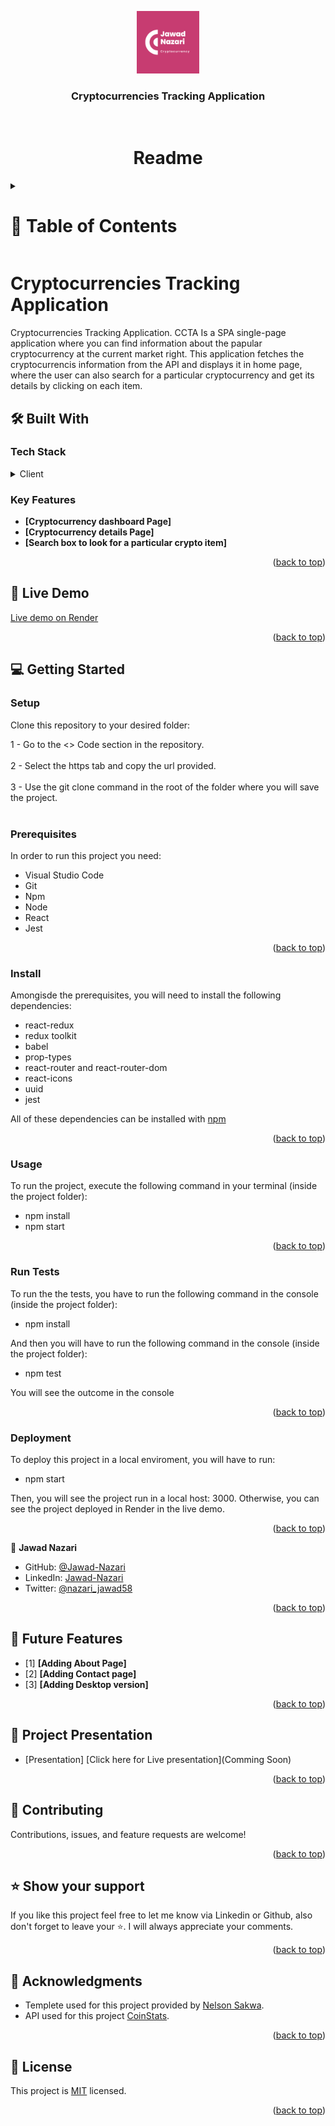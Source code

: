 <a name="readme-top"></a>

<div align="center">
<img src="./src/images/myLogo.png" alt="My Logo" width="100">
  <h3><b>Cryptocurrencies Tracking Application</b></h3>
  <br>
   <h1><b>Readme</b></h1>

</div>

<!-- TABLE OF CONTENTS -->

<details>
  <summary>
    <h1>📗 Table of Contents</h1>
  </summary>

- [📖 About the Project](#about-project)
  - [🛠 Built With](#built-with)
    - [Tech Stack](#tech-stack)
    - [Key Features](#key-features)
  - [🚀 Live Demo](#live-demo)
- [💻 Getting Started](#getting-started)
  - [Setup](#setup)
  - [Prerequisites](#prerequisites)
  - [Install](#install)
  - [Usage](#usage)
  - [Run tests](#run-tests)
  - [Deployment](#deployment)
- [👥 Authors](#authors)
- [🔭 Future Features](#future-features)
- [🤝 Contributing](#contributing)
- [⭐️ Show your support](#support)
- [🙏 Acknowledgements](#acknowledgements)
- [❓ FAQ](#faq)
- [📝 License](#license)
</details>

# Cryptocurrencies Tracking Application <a name="about-project"></a>

Cryptocurrencies Tracking Application.
CCTA Is a SPA single-page application where you can find information about the papular cryptocurrency at the current market right.
This application fetches the cryptocurrencis information from the API and displays it in home page, where the user can also search for a particular cryptocurrency and get its details by clicking on each item.

## 🛠 Built With <a name="built-with"></a>

### Tech Stack <a name="tech-stack"></a>

<details>
    <summary>Client</summary>
    <ul>
        <li><a href="https://es.react.dev/">React</a></li>
        <li><a href="https://redux.js.org/">Redux</a></li>
        <li><a href="https://jestjs.io/">Unit Testing by Jest</a></li>
    </ul>
</details>

<!-- Features -->

### Key Features <a name="key-features"></a>

- **[Cryptocurrency dashboard Page]**
- **[Cryptocurrency details Page]**
- **[Search box to look for a particular crypto item]**

<p align="right">(<a href="#readme-top">back to top</a>)</p>

<!-- LIVE DEMO -->

## 🚀 Live Demo <a name="live-demo"></a>

[Live demo on Render](https://jawad-cryptoapp.onrender.com/)

<p align="right">(<a href="#readme-top">back to top</a>)</p>

<!-- GETTING STARTED -->

## 💻 Getting Started <a name="getting-started"></a>

### Setup

Clone this repository to your desired folder:

1 - Go to the <> Code section in the repository. <br></br>
2 - Select the https tab and copy the url provided. <br></br>
3 - Use the git clone command in the root of the folder where you will save the project.<br></br>

### Prerequisites

In order to run this project you need:

- Visual Studio Code
- Git
- Npm
- Node
- React
- Jest

<p align="right">(<a href="#readme-top">back to top</a>)</p>

### Install

Amongisde the prerequisites, you will need to install the following dependencies:

- react-redux
- redux toolkit
- babel
- prop-types
- react-router and react-router-dom
- react-icons
- uuid
- jest

All of these dependencies can be installed with [npm](https://www.npmjs.com/)

<p align="right">(<a href="#readme-top">back to top</a>)</p>

### Usage <a name="usage"></a>

To run the project, execute the following command in your terminal (inside the project folder):

- npm install
- npm start

<p align="right">(<a href="#readme-top">back to top</a>)</p>

### Run Tests <a name="run-tests"></a>

To run the the tests, you have to run the following command in the console (inside the project folder):

- npm install

And then you will have to run the following command in the console (inside the project folder):

- npm test

You will see the outcome in the console

<p align="right">(<a href="#readme-top">back to top</a>)</p>

### Deployment <a name="deployment"></a>

To deploy this project in a local enviroment, you will have to run:

- npm start

Then, you will see the project run in a local host: 3000.
Otherwise, you can see the project deployed in Render in the live demo.

<p align="right">(<a href="#readme-top">back to top</a>)</p>

<!-- AUTHORS -->

👤 **Jawad Nazari**

- GitHub: [@Jawad-Nazari](https://github.com/Jawad-Nazari)
- LinkedIn: [Jawad-Nazari](https://www.linkedin.com/in/jawad-nazari/)
- Twitter: [@nazari_jawad58](https://twitter.com/nazari_jawad58)

<p align="right">(<a href="#readme-top">back to top</a>)</p>

<!-- FUTURE FEATURES -->

## 🔭 Future Features <a name="future-features"></a>

- [1] **[Adding About Page]**
- [2] **[Adding Contact page]**
- [3] **[Adding Desktop version]**

<p align="right">(<a href="#readme-top">back to top</a>)</p>

<!-- Project Presentation -->

## :movie_camera: Project Presentation <a name="project-presentation"></a>

- [Presentation]
  [Click here for Live presentation](Comming Soon)

<p align="right">(<a href="#readme-top">back to top</a>)</p>

<!-- CONTRIBUTING -->

## 🤝 Contributing <a name="contributing"></a>

Contributions, issues, and feature requests are welcome!

<p align="right">(<a href="#readme-top">back to top</a>)</p>

<!-- SUPPORT -->

## ⭐️ Show your support <a name="support"></a>

If you like this project feel free to let me know via Linkedin or Github, also don't forget to leave your ⭐️. I will always appreciate your comments.

<p align="right">(<a href="#readme-top">back to top</a>)</p>

<!-- ACKNOWLEDGEMENTS -->

## 🙏 Acknowledgments <a name="acknowledgements"></a>

- Templete used for this project provided by [Nelson Sakwa](https://www.behance.net/sakwadesignstudio).
- API used for this project [CoinStats](https://documenter.getpostman.com/view/5734027/RzZ6Hzr3?version=latest#intro).

<p align="right">(<a href="#readme-top">back to top</a>)</p>

<!-- LICENSE -->

## 📝 License <a name="license"></a>

This project is [MIT](./LICENSE) licensed.

<p align="right">(<a href="#readme-top">back to top</a>)</p>
